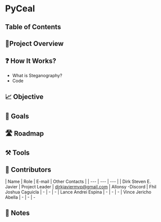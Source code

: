 # PyCeal


## Table of Contents


## 🎯Project Overview

## ❓ How It Works? 
- What is Steganography?  
- Code

## 📈 Objective



## 🥅 Goals


## 🛣️ Roadmap

## ⚒️ Tools


## 👷‍ Contributors

| Name | Role | E-mail | Other Contacts |
| --- | --- | --- |
| Dirk Steven E. Javier | Project Leader | dirkjaviermvp@gmail.com | Allonsy -Discord
| Fhil Joshua Caguicla | - | - | -
| Lance Andrei Espina | - | - | -
| Vince Jericho Abella | - | - | -

## 📝 Notes
